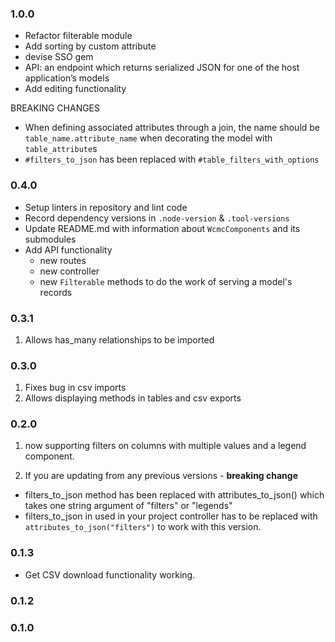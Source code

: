 ### 1.0.0

- Refactor filterable module
- Add sorting by custom attribute
- devise SSO gem
- API: an endpoint which returns serialized JSON for one of the host application’s models
- Add editing functionality

BREAKING CHANGES
- When defining associated attributes through a join, the name should be `table_name.attribute_name` when decorating the model with `table_attribute`s
- `#filters_to_json` has been replaced with `#table_filters_with_options`

### 0.4.0

- Setup linters in repository and lint code
- Record dependency versions in `.node-version` & `.tool-versions`
- Update README.md with information about `WcmcComponents` and its submodules
- Add API functionality
  - new routes
  - new controller
  - new `Filterable` methods to do the work of serving a model's records

### 0.3.1
1. Allows has_many relationships to be imported

### 0.3.0
1. Fixes bug in csv imports
2. Allows displaying methods in tables and csv exports

### 0.2.0
1. now supporting filters on columns with multiple values and a legend component.

2. If you are updating from any previous versions - **breaking change**
- filters_to_json method has been replaced with attributes_to_json() which takes one string argument of "filters" or "legends"
- filters_to_json in used in your project controller has to be replaced with `attributes_to_json("filters")` to work with this version.

### 0.1.3
- Get CSV download functionality working.

### 0.1.2

### 0.1.0